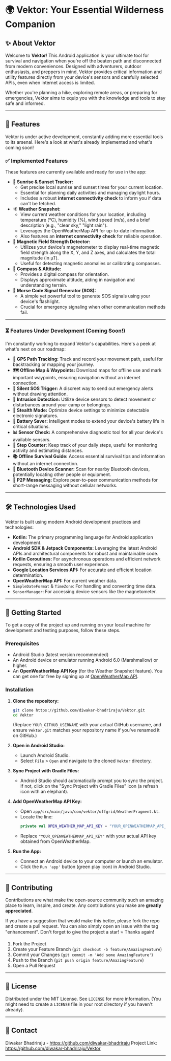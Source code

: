 # 🌍 Vektor: Your Essential Wilderness Companion

## ✨ About Vektor

Welcome to **Vektor**! This Android application is your ultimate tool for survival and navigation when you're off the beaten path and disconnected from modern conveniences. Designed with adventurers, outdoor enthusiasts, and preppers in mind, Vektor provides critical information and utility features directly from your device's sensors and carefully selected APIs, even when internet access is limited.

Whether you're planning a hike, exploring remote areas, or preparing for emergencies, Vektor aims to equip you with the knowledge and tools to stay safe and informed.

---

## 🚀 Features

Vektor is under active development, constantly adding more essential tools to its arsenal. Here's a look at what's already implemented and what's coming soon!

### ✅ Implemented Features

These features are currently available and ready for use in the app:

* **🌅 Sunrise & Sunset Tracker:**
    * Get precise local sunrise and sunset times for your current location.
    * Essential for planning daily activities and managing daylight hours.
    * Includes a robust **internet connectivity check** to inform you if data can't be fetched.
* **☀️ Weather Snapshot:**
    * View current weather conditions for your location, including temperature (°C), humidity (%), wind speed (m/s), and a brief description (e.g., "clear sky," "light rain").
    * Leverages the OpenWeatherMap API for up-to-date information.
    * Also features an **internet connectivity check** for reliable operation.
* **🧲 Magnetic Field Strength Detector:**
    * Utilizes your device's magnetometer to display real-time magnetic field strength along the X, Y, and Z axes, and calculates the total magnitude (in µT).
    * Useful for detecting magnetic anomalies or calibrating compasses.
* **🧭 Compass & Altitude:**
    * Provides a digital compass for orientation.
    * Displays approximate altitude, aiding in navigation and understanding terrain.
* **🚨 Morse Code Signal Generator (SOS):**
    * A simple yet powerful tool to generate SOS signals using your device's flashlight.
    * Crucial for emergency signaling when other communication methods fail.

---

### ⏳ Features Under Development (Coming Soon!)

I'm constantly working to expand Vektor's capabilities. Here's a peek at what's next on our roadmap:

* **📍 GPS Path Tracking:** Track and record your movement path, useful for backtracking or mapping your journey.
* **🗺️ Offline Map & Waypoints:** Download maps for offline use and mark important waypoints, ensuring navigation without an internet connection.
* **🔕 Silent SOS Trigger:** A discreet way to send out emergency alerts without drawing attention.
* **🚨 Intrusion Detection:** Utilize device sensors to detect movement or disturbances around your camp or belongings.
* **👻 Stealth Mode:** Optimize device settings to minimize detectable electronic signatures.
* **🔋 Battery Saver:** Intelligent modes to extend your device's battery life in critical situations.
* **📊 Sensor Check:** A comprehensive diagnostic tool for all your device's available sensors.
* **🚶 Step Counter:** Keep track of your daily steps, useful for monitoring activity and estimating distances.
* **📚 Offline Survival Guide:** Access essential survival tips and information without an internet connection.
* **📡 Bluetooth Device Scanner:** Scan for nearby Bluetooth devices, potentially locating other people or equipment.
* **💬 P2P Messaging:** Explore peer-to-peer communication methods for short-range messaging without cellular networks.

---

## 🛠️ Technologies Used

Vektor is built using modern Android development practices and technologies:

* **Kotlin:** The primary programming language for Android application development.
* **Android SDK & Jetpack Components:** Leveraging the latest Android APIs and architectural components for robust and maintainable code.
* **Kotlin Coroutines:** For asynchronous operations and efficient network requests, ensuring a smooth user experience.
* **Google Location Services API:** For accurate and efficient location determination.
* **OpenWeatherMap API:** For current weather data.
* `SimpleDateFormat` & `TimeZone`: For handling and converting time data.
* `SensorManager`: For accessing device sensors like the magnetometer.

---

## 🚀 Getting Started

To get a copy of the project up and running on your local machine for development and testing purposes, follow these steps.

### Prerequisites

* Android Studio (latest version recommended)
* An Android device or emulator running Android 6.0 (Marshmallow) or higher.
* An **OpenWeatherMap API Key** (for the Weather Snapshot feature). You can get one for free by signing up at [OpenWeatherMap API](https://openweathermap.org/api).

### Installation

1.  **Clone the repository:**
    ```bash
    git clone https://github.com/diwakar-bhadriraju/Vektor.git
    cd Vektor
    ```
    (Replace `YOUR_GITHUB_USERNAME` with your actual GitHub username, and ensure `Vektor.git` matches your repository name if you've renamed it on GitHub.)

2.  **Open in Android Studio:**
    * Launch Android Studio.
    * Select `File` > `Open` and navigate to the cloned `Vektor` directory.

3.  **Sync Project with Gradle Files:**
    * Android Studio should automatically prompt you to sync the project. If not, click on the "Sync Project with Gradle Files" icon (a refresh icon with an elephant).

4.  **Add OpenWeatherMap API Key:**
    * Open `app/src/main/java/com/vektor/offgrid/WeatherFragment.kt`.
    * Locate the line:
        ```kotlin
        private val OPEN_WEATHER_MAP_API_KEY = "YOUR_OPENWEATHERMAP_API_KEY" // <--- REPLACE THIS
        ```
    * Replace `"YOUR_OPENWEATHERMAP_API_KEY"` with your actual API key obtained from OpenWeatherMap.

5.  **Run the App:**
    * Connect an Android device to your computer or launch an emulator.
    * Click the `Run 'app'` button (green play icon) in Android Studio.

---

## 🤝 Contributing

Contributions are what make the open-source community such an amazing place to learn, inspire, and create. Any contributions you make are **greatly appreciated**.

If you have a suggestion that would make this better, please fork the repo and create a pull request. You can also simply open an issue with the tag "enhancement".
Don't forget to give the project a star! ⭐ Thanks again!

1.  Fork the Project
2.  Create your Feature Branch (`git checkout -b feature/AmazingFeature`)
3.  Commit your Changes (`git commit -m 'Add some AmazingFeature'`)
4.  Push to the Branch (`git push origin feature/AmazingFeature`)
5.  Open a Pull Request

---

## 📄 License

Distributed under the MIT License. See `LICENSE` for more information. (You might need to create a `LICENSE` file in your root directory if you haven't already).

---

## 📧 Contact

Diwakar Bhadriraju - https://github.com/diwakar-bhadriraju
Project Link: https://github.com/diwakar-bhadriraju/Vektor

---
